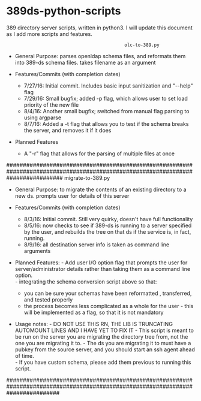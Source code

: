 # 389ds-python-scripts
389 directory server scripts, written in python3. I will update this document as I add more scripts and features. 

                                                olc-to-389.py 

  - General Purpose: parses openldap schema files, and reformats them into 389-ds schema files. takes filename as an argument

  - Features/Commits (with completion dates)
    -  7/27/16: Initial commit. Includes basic input sanitization and "--help" flag
    -  7/29/16: Small bugfix; added -p flag, which allows user to set load priority of the new file
    -  8/4/16:  Another small bugfix; switched from manual flag parsing to using argparse
    -  8/7/16:  Added a -t flag that allows you to test if the schema breaks the server, and removes it if it does
  
  - Planned Features
    - A "-r" flag that allows for the parsing of multiple files at once


#################################################################################################################################
                                                migrate-to-389.py
  
  - General Purpose: to migrate the contents of an existing directory to a new ds. prompts user for details of this server
  
  - Features/Commits (with completion dates)
    -  8/3/16: Initial commit. Still very quirky, doesn't have full functionality
    -  8/5/16: now checks to see if 389-ds is running to a server specified by the user, and rebuilds the tree on that ds if the    service is, in fact, running.
    -  8/9/16: all destination server info is taken as command line arguments 
  
  -  Planned Features: 
    - Add user I/O option flag that prompts the user for server/administrator details rather than taking them as a command line option.  
    - integrating the schema conversion script above so that: 
        - you can be sure your schemas have been reformatted , transferred, and tested properly
        - the process becomes less complicated as a whole for the user
	- this will be implemented as a flag, so that it is not mandatory
  
  -  Usage notes:
    - DO NOT USE THIS RN, THE LIB IS TRUNCATING AUTOMOUNT LINES AND I HAVE YET TO FIX IT 
    - This script is meant to be run on the server you are migrating the directory tree from, not the one you are migrating it to. 
    - The ds you are migrating it to must have a pubkey from the source server, and you should start an ssh agent ahead of time.  
    - If you have custom schema, please add them previous to running this script.

################################################################################################################################
